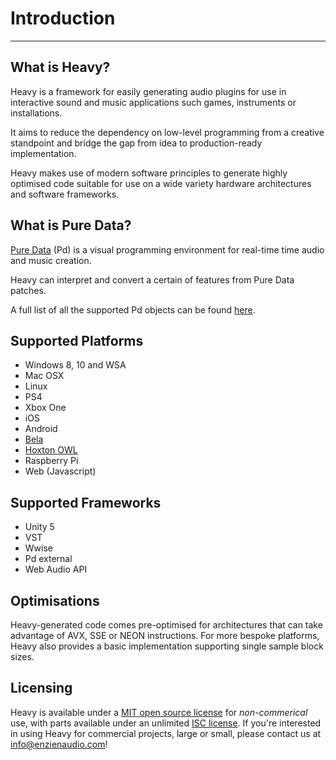 # Introduction
---

## What is Heavy?
Heavy is a framework for easily generating audio plugins for use in interactive sound and music applications such games, instruments or installations.

It aims to reduce the dependency on low-level programming from a creative standpoint and bridge the gap from idea to production-ready implementation.

Heavy makes use of modern software principles to generate highly optimised code suitable for use on a wide variety hardware architectures and software frameworks.

## What is Pure Data?
[Pure Data](http://msp.ucsd.edu/software.html) (Pd) is a visual programming environment for real-time time audio and music creation.

Heavy can interpret and convert a certain of features from Pure Data patches.

A full list of all the supported Pd objects can be found [here](https://enzienaudio.com/docs/pdobjects.html).

## Supported Platforms
* Windows 8, 10 and WSA
* Mac OSX
* Linux
* PS4
* Xbox One
* iOS
* Android
* [Bela](http://bela.io)
* [Hoxton OWL](http://hoxtonowl.com)
* Raspberry Pi
* Web (Javascript)

## Supported Frameworks
* Unity 5
* VST
* Wwise
* Pd external
* Web Audio API

## Optimisations
Heavy-generated code comes pre-optimised for architectures that can take advantage of AVX, SSE or NEON instructions. For more bespoke platforms, Heavy also provides a basic implementation supporting single sample block sizes.

## Licensing
Heavy is available under a [MIT open source license](https://opensource.org/licenses/MIT) for *non-commerical* use, with parts available under an unlimited [ISC license](https://opensource.org/licenses/ISC). If you're interested in using Heavy for commercial projects, large or small, please contact us at [info@enzienaudio.com](mailto:info@enzienaudio.com)!

